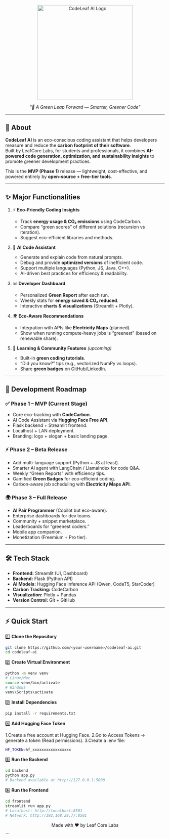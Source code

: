 <p align="center">
  <img src="assets/Code_v.png" alt="CodeLeaf AI Logo" width="300"/>
</p>

<p align="center"><i>"🌿 A Green Leap Forward — Smarter, Greener Code"</i></p>

---

## 📌 About
**CodeLeaf AI** is an eco-conscious coding assistant that helps developers measure and reduce the **carbon footprint of their software**.  
Built by LeafCore Labs, for students and professionals, it combines **AI-powered code generation, optimization, and sustainability insights** to promote greener development practices.

This is the **MVP (Phase 1)** release — lightweight, cost-effective, and powered entirely by **open-source + free-tier tools**.

---

## ✨ Major Functionalities

1. ⚡ **Eco-Friendly Coding Insights**  
   - Track **energy usage & CO₂ emissions** using CodeCarbon.  
   - Compare “green scores” of different solutions (recursion vs iteration).  
   - Suggest eco-efficient libraries and methods.  

2. 🤖 **AI Code Assistant**  
   - Generate and explain code from natural prompts.  
   - Debug and provide **optimized versions** of inefficient code.  
   - Support multiple languages (Python, JS, Java, C++).  
   - AI-driven best practices for efficiency & readability.  

3. 📊 **Developer Dashboard**  
   - Personalized **Green Report** after each run.  
   - Weekly stats for **energy saved & CO₂ reduced**.  
   - Interactive **charts & visualizations** (Streamlit + Plotly).  

4. 🌍 **Eco-Aware Recommendations**  
   - Integration with APIs like **Electricity Maps** (planned).  
   - Show when running compute-heavy jobs is “greenest” (based on renewable share).  

5. 🧠 **Learning & Community Features** *(upcoming)*  
   - Built-in **green coding tutorials**.  
   - “Did you know?” tips (e.g., vectorized NumPy vs loops).  
   - Share **green badges** on GitHub/LinkedIn.  

---

## 🚀 Development Roadmap

### ✅ Phase 1 – MVP (Current Stage)
- Core eco-tracking with **CodeCarbon**.  
- AI Code Assistant via **Hugging Face Free API**.  
- Flask backend + Streamlit frontend.  
- Localhost + LAN deployment.  
- Branding: logo + slogan + basic landing page.  

### ⚡ Phase 2 – Beta Release
- Add multi-language support (Python + JS at least).  
- Smarter AI agent with LangChain / LlamaIndex for code Q&A.  
- Weekly “Green Reports” with efficiency tips.  
- Gamified **Green Badges** for eco-efficient coding.  
- Carbon-aware job scheduling with **Electricity Maps API**.  

### 🌍 Phase 3 – Full Release
- **AI Pair Programmer** (Copilot but eco-aware).  
- Enterprise dashboards for dev teams.  
- Community + snippet marketplace.  
- Leaderboards for “greenest coders.”  
- Mobile app companion.  
- Monetization (Freemium + Pro tier).  

---

## 🛠️ Tech Stack
- **Frontend:** Streamlit (UI, Dashboard)  
- **Backend:** Flask (Python API)  
- **AI Models:** Hugging Face Inference API (Qwen, CodeT5, StarCoder)  
- **Carbon Tracking:** CodeCarbon  
- **Visualization:** Plotly + Pandas  
- **Version Control:** Git + GitHub  

---

## ⚡ Quick Start

1️⃣ **Clone the Repository**
```bash
git clone https://github.com/<your-username>/codeleaf-ai.git
cd codeleaf-ai
```

2️⃣ **Create Virtual Environment**
```bash
python -m venv venv
# Linux/Mac
source venv/bin/activate
# Windows
venv\Scripts\activate
```

3️⃣ **Install Dependencies**
```bash
pip install -r requirements.txt
```

4️⃣ **Add Hugging Face Token**

1.Create a free account at Hugging Face.
2.Go to Access Tokens → generate a token (Read permissions).
3.Create a .env file:
```bash
HF_TOKEN=hf_xxxxxxxxxxxxxxxxx
```

5️⃣ **Run the Backend**
```bash
cd backend
python app.py
# Backend available at http://127.0.0.1:5000
```

6️⃣ **Run the Frontend**
```bash
cd frontend
streamlit run app.py
# Localhost: http://localhost:8501
# Network: http://192.168.29.77:8501
```
<p align="center">Made with ❤️ by Leaf Core Labs</p> ```
